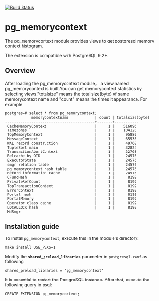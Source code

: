 [![Build Status](https://travis-ci.org/mutex73/pg_memorycontext.svg?branch=master)](https://travis-ci.org/mutex73/pg_memorycontext)

# pg_memorycontext

The pg_memorycontext module provides views to get postgresql memory context histogram.

The extension is compatible with PostgreSQL 9.2+.
## Overview
After loading the pg_memorycontext module， a view named pg_memorycontext is built.You can get memorycontext statistics by selecting views."totalsize" means the total size(byte) of same memorycontext name and "count" means the times it appearance.
For example:
```plpgsql
postgres=# select * from pg_memorycontext;
            memorycontextname            | count | totalsize(byte)
-----------------------------------------+-------+-----------
 CacheMemoryContext                      |     1 |    516096
 Timezones                               |     1 |    104120
 TopMemoryContext                        |     1 |     95880
 MessageContext                          |     1 |     65536
 WAL record construction                 |     1 |     49768
 TupleSort main                          |     1 |     32824
 TransactionAbortContext                 |     1 |     32768
 Relcache by OID                         |     1 |     24576
 ExecutorState                           |     1 |     24576
 smgr relation table                     |     1 |     24576
 pg_memorycontext hash table             |     1 |     24576
 Record information cache                |     1 |     24576
 CFuncHash                               |     1 |      8192
 PrivateRefCount                         |     1 |      8192
 TopTransactionContext                   |     1 |      8192
 ErrorContext                            |     1 |      8192
 Portal hash                             |     1 |      8192
 PortalMemory                            |     1 |      8192
 Operator class cache                    |     1 |      8192
 LOCALLOCK hash                          |     1 |      8192
 MdSmgr
```
## Installation guide

To install `pg_memorycontext`, execute this in the module's directory:
```shell
make install USE_PGXS=1
```
Modify the **`shared_preload_libraries`** parameter in `postgresql.conf` as following:
```
shared_preload_libraries = 'pg_memorycontext'
```
It is essential to restart the PostgreSQL instance. After that, execute the following query in psql:
```plpgsql
CREATE EXTENSION pg_memorycontext;
```
